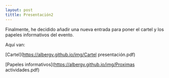 ```yaml
---
layout: post
tittle: Presentación2
---
```


Finalmente, he decidido añadir una nueva entrada para poner el cartel y los papeles informativos del evento.

Aquí van:

[Cartel](https://albergv.github.io/img/Cartel presentación.pdf)

[Papeles informativos](https://albergv.github.io/img/Proximas actividades.pdf)

